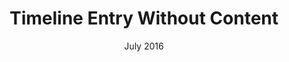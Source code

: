---
title: Timeline Entry Without Content
date: July 2016
image: img/placeholder.svg
tags:
  - Test
  - No Content
hashtags:
  - Test
summary: This is a timeline entry without any content.
detailPage: pages/no-content.html
--- 
